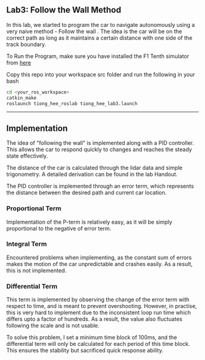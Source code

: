 ## Lab3: Follow the Wall Method 
In this lab, we started to program the car to navigate autonomously using a very naive method - Follow the wall . The idea is the car will be on the correct path as long as it maintains a certain distance with one side of the track boundary.


To Run the Program, make sure you have installed the F1 Tenth simulator from [here](https://f1tenth.readthedocs.io/en/stable/going_forward/simulator/sim_install.html)

Copy this repo into your workspace src folder and run the following in your bash 
```bash 
cd <your_ros_workspace>
catkin_make 
roslaunch tiong_hee_roslab tiong_hee_lab3.launch 
```


***

## Implementation

The idea of "following the wall" is implemented along with a PID controller. This allows the car to respond quickly to changes and reaches the steady state effectively. 

The distance of the car is calculated through the lidar data and simple trigonometry. A detailed derivation can be found in the lab Handout. 

The PID controller is implemented through an error term, which represents the distance between the desired path and current car location. 

### Proportional Term
Implementation of the P-term is relatively easy, as it will be simply proportional to the negative of error term. 

### Integral Term 
Encountered problems when implementing, as the constant sum of errors makes the motion of the car unpredictable and crashes easily. As a result, this is not implemented. 

### Differential Term
This term is implemented by observing the change of the error term with respect to time, and is meant to prevent overshooting. However, in practise, this is very hard to implement due to the inconsistent loop run time which differs upto a factor of hundreds. As a result, the value also fluctuates following the scale and is not usable.

To solve this problem, I set a minimum time block of 100ms, and the differential term will only be calculated for each period of this time block. This ensures the stability but sacrificed quick response ability. 
